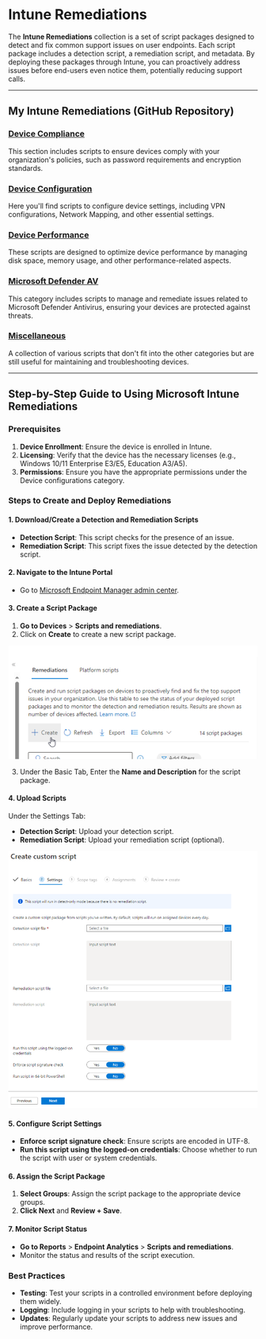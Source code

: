 # Intune Remediations

The **Intune Remediations** collection is a set of script packages designed to detect and fix common support issues on user endpoints. Each script package includes a detection script, a remediation script, and metadata. By deploying these packages through Intune, you can proactively address issues before end-users even notice them, potentially reducing support calls.

---
## My Intune Remediations (GitHub Repository)

### [Device Compliance](https://github.com/AntoPorter/Intune-Remediations/tree/main/DeviceCompliance/)

This section includes scripts to ensure devices comply with your organization's policies, such as password requirements and encryption standards.

### [Device Configuration](https://github.com/AntoPorter/Intune-Remediations/tree/main/DeviceConfiguration/)

Here you'll find scripts to configure device settings, including VPN configurations, Network Mapping,  and other essential settings.

### [Device Performance](https://github.com/AntoPorter/Intune-Remediations/tree/main/DevicePerformance/)

These scripts are designed to optimize device performance by managing disk space, memory usage, and other performance-related aspects.

### [Microsoft Defender AV](https://github.com/AntoPorter/Intune-Remediations/tree/main/MicrosoftDefenderAV/)

This category includes scripts to manage and remediate issues related to Microsoft Defender Antivirus, ensuring your devices are protected against threats.

### [Miscellaneous](https://github.com/AntoPorter/Intune-Remediations/tree/main/Miscellaneous/)

A collection of various scripts that don't fit into the other categories but are still useful for maintaining and troubleshooting devices.

---

## Step-by-Step Guide to Using Microsoft Intune Remediations

### Prerequisites
1. **Device Enrollment**: Ensure the device is enrolled in Intune.
2. **Licensing**: Verify that the device has the necessary licenses (e.g., Windows 10/11 Enterprise E3/E5, Education A3/A5).
3. **Permissions**: Ensure you have the appropriate permissions under the Device configurations category.

### Steps to Create and Deploy Remediations

#### 1. Download/Create a Detection and Remediation Scripts

- **Detection Script**: This script checks for the presence of an issue.
- **Remediation Script**: This script fixes the issue detected by the detection script.

#### 2. Navigate to the Intune Portal

- Go to [Microsoft Endpoint Manager admin center](https://endpoint.microsoft.com).

#### 3. Create a Script Package

1. **Go to Devices** > **Scripts and remediations**.
2. Click on **Create** to create a new script package.

![Remediations-CreateScriptPackage](./Images/remediations-createscriptpackage.png)

3. Under the Basic Tab, Enter the **Name and Description** for the script package.

#### 4. Upload Scripts

Under the Settings Tab:

 - **Detection Script**: Upload your detection script.
 - **Remediation Script**: Upload your remediation script (optional).

![Remediations-ScriptSettings](./Images/remediations-scriptsettings.png)

#### 5. Configure Script Settings

- **Enforce script signature check**: Ensure scripts are encoded in UTF-8.
- **Run this script using the logged-on credentials**: Choose whether to run the script with user or system credentials.


#### 6. Assign the Script Package

1. **Select Groups**: Assign the script package to the appropriate device groups.
2. **Click Next** and **Review + Save**.

#### 7. Monitor Script Status

- **Go to Reports** > **Endpoint Analytics** > **Scripts and remediations**.
- Monitor the status and results of the script execution.

### Best Practices

- **Testing**: Test your scripts in a controlled environment before deploying them widely.
- **Logging**: Include logging in your scripts to help with troubleshooting.
- **Updates**: Regularly update your scripts to address new issues and improve performance.